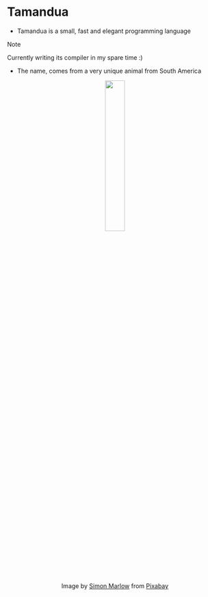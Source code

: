 # Tamandua

- Tamandua is a small, fast and elegant programming language

> [!NOTE]  
> Currently writing its compiler in my spare time :)

- The name, comes from a very unique animal from South America

<p align="center">
<img style="align:center" src="https://github.com/user-attachments/assets/7d9565f6-0982-49b5-8bee-e380ce11c1b6" width=30% height=30%>
<br>
Image by <a href="https://pixabay.com/users/sdm2019-11501107/?utm_source=link-attribution&utm_medium=referral&utm_campaign=image&utm_content=4906834">Simon Marlow</a> from <a href="https://pixabay.com//?utm_source=link-attribution&utm_medium=referral&utm_campaign=image&utm_content=4906834">Pixabay</a>
</p>
